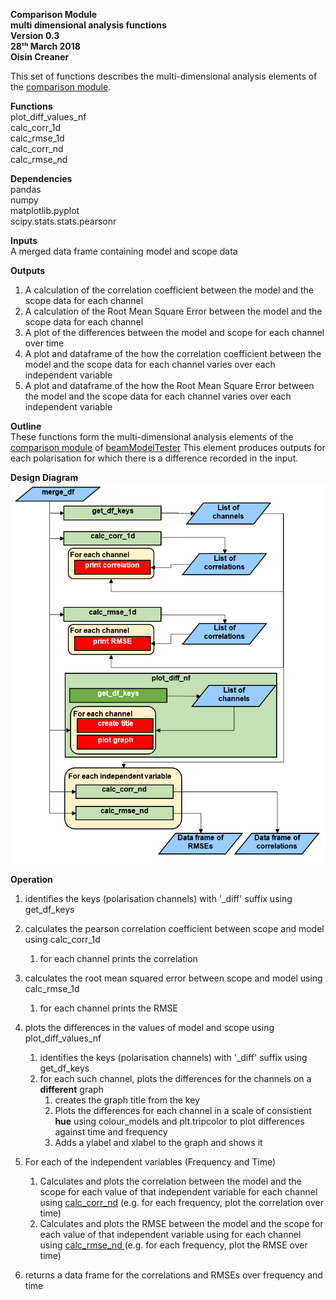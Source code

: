 **Comparison Module \
multi dimensional analysis functions\
Version 0.3\
28ᵗʰ March 2018\
Oisin Creaner**

This set of functions describes the multi-dimensional analysis elements of the 
[comparison module](/comparison_module/Comparison_Module.md).

**Functions**\
plot_diff_values_nf\
calc_corr_1d\
calc_rmse_1d\
calc_corr_nd\
calc_rmse_nd

**Dependencies**\
pandas\
numpy\
matplotlib.pyplot\
scipy.stats.stats.pearsonr

**Inputs**\
A merged data frame containing model and scope data

**Outputs**
1.  A calculation of the correlation coefficient between the model
    and the scope data for each channel
2.  A calculation of the Root Mean Square Error between the model
    and the scope data for each channel
3.  A plot of the differences between the model and scope for each channel over time
4.  A plot and dataframe of the how the correlation coefficient between the model
    and the scope data for each channel varies over each independent variable
5.  A plot and dataframe of the how the Root Mean Square Error between the model
    and the scope data for each channel varies over each independent variable
    
    
**Outline**\
These functions form the multi-dimensional analysis elements of the 
[comparison module](/comparison_module/Comparison_Module.md) of 
[beamModelTester](/README.md)
This element produces outputs for each polarisation for which there is a difference
recorded in the input.  

**Design Diagram**\
![Design diagram](/images/comparison_module_analysis_nf_fig1_v1.PNG)

**Operation**
1.  identifies the keys (polarisation channels) with '_diff' suffix using get_df_keys
2.  calculates the pearson correlation coefficient between scope and model using calc_corr_1d
    1.  for each channel prints the correlation 
3.  calculates the root mean squared error between scope and model using calc_rmse_1d
    1.  for each channel prints the RMSE 
4.  plots the differences in the values of model and scope using plot_diff_values_nf
    1.  identifies the keys (polarisation channels) with '_diff' suffix using get_df_keys
    2.  for each such channel, plots the differences for the channels on a **different** graph
        1.  creates the graph title from the key
        2.  Plots the differences for each channel in a scale of consistient **hue** 
        using colour_models and plt.tripcolor to plot differences against time and frequency
        3.  Adds a ylabel and xlabel to the graph and shows it    
5.  For each of the independent variables (Frequency and Time)
    1.  Calculates and plots the correlation between the model and the scope 
    for each value of that independent variable for each channel using 
    [calc_corr_nd](/comparison_module/function_docs/calc_corr_nd.md) 
    (e.g. for each frequency, plot the correlation over time)
    2.  Calculates and plots the RMSE between the model and the scope 
    for each value of that independent variable using for each channel using 
    [calc_rmse_nd ](/comparison_module/function_docs/calc_rmse_nd.md)
    (e.g. for each frequency, plot the RMSE over time)

6.  returns a data frame for the correlations and RMSEs over frequency and time
 

